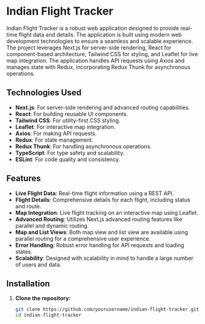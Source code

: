 # Indian Flight Tracker

Indian Flight Tracker is a robust web application designed to provide real-time flight data and details. The application is built using modern web development technologies to ensure a seamless and scalable experience. The project leverages Next.js for server-side rendering, React for component-based architecture, Tailwind CSS for styling, and Leaflet for live map integration. The application handles API requests using Axios and manages state with Redux, incorporating Redux Thunk for asynchronous operations.

## Technologies Used

- **Next.js**: For server-side rendering and advanced routing capabilities.
- **React**: For building reusable UI components.
- **Tailwind CSS**: For utility-first CSS styling.
- **Leaflet**: For interactive map integration.
- **Axios**: For making API requests.
- **Redux**: For state management.
- **Redux Thunk**: For handling asynchronous operations.
- **TypeScript**: For type safety and scalability.
- **ESLint**: For code quality and consistency.

## Features

- **Live Flight Data**: Real-time flight information using a REST API.
- **Flight Details**: Comprehensive details for each flight, including status and route.
- **Map Integration**: Live flight tracking on an interactive map using Leaflet.
- **Advanced Routing**: Utilizes Next.js advanced routing features like parallel and dynamic routing.
- **Map and List Views**: Both map view and list view are available using parallel routing for a comprehensive user experience.
- **Error Handling**: Robust error handling for API requests and loading states.
- **Scalability**: Designed with scalability in mind to handle a large number of users and data.

## Installation

1. **Clone the repository:**
   ```bash
   git clone https://github.com/yourusername/indian-flight-tracker.git
   cd indian-flight-tracker
